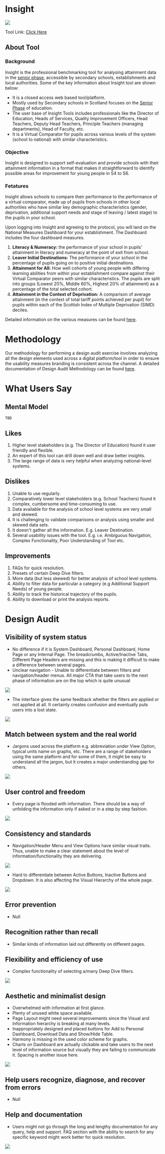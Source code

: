 # Insight


![](https://lh6.googleusercontent.com/NZSXgOCj2psGwrhCcFYY1uGUbECrN5-U7ZJlxvS3rtKNm4E-_I_pRcNb6_Bpd6a135v2sIoOfbL7bP0KIbC_oZgql0sp7Th7da5c1uw3KZ9ZwMbwB782TKoTGjGbX0r0noMu-4By)

Tool Link: [Click Here](https://insight.scotxed.net/)

## About Tool

### Background

Insight is the professional benchmarking tool for analysing attainment data in the [senior phase](https://education.gov.scot/education-scotland/scottish-education-system/senior-phase-and-beyond/senior-phase/), accessible by secondary schools, establishments and local authorities. Some of the key information about Insight tool are shown below:

 - It is a closed access web based tool/platform.
 -   Mostly used by Secondary schools in Scotland focuses on the [Senior Phase](https://education.gov.scot/education-scotland/scottish-education-system/senior-phase-and-beyond/senior-phase/) of education.
 -   The user base of Insight Tools includes professionals like the Director of Education, Heads of Services, Quality Improvement Officers, Head Teachers, Deputy Head Teachers, Principle Teachers (managing departments), Head of Faculty, etc.
 -   It is a Virtual Comparator for pupils across various levels of the system (school to national) with similar characteristics.
    

### Objective

Insight is designed to support self-evaluation and provide schools with their attainment information in a format that makes it straightforward to identify possible areas for improvement for young people in S4 to S6.

### Fetatures

Insight allows schools to compare their performance to the performance of a virtual comparator, made up of pupils from schools in other local authorities who have similar key demographic characteristics (gender, deprivation, additional support needs and stage of leaving / latest stage) to the pupils in your school.

Upon logging into Insight and agreeing to the protocol, you will land on the National Measures Dashboard for your establishment. The Dashboard includes the four dashboard measures.

1.  **Literacy & Numeracy:** the performance of your school in pupils’ attainment in literacy and numeracy at the point of exit from school.
2.  **Leaver Initial Destinations:** The performance of your school in the percentage of pupils going on to positive initial destinations.
3.  **Attainment for All:** How well cohorts of young people with differing learning abilities from within your establishment compare against their Virtual Comparator peers with similar characteristics. The pupils are split into groups (Lowest 20%, Middle 60%, Highest 20% of attainment) as a percentage of the total selected cohort.
4.  **Attainment in the Context of Deprivation:** A comparison of average attainment (in the context of total tariff points achieved per pupil) for pupils within each of the Scottish Index of Multiple Deprivation (SIMD) deciles.

Detailed information on the various measures can be found [here](https://insight-guides.scotxed.net/).

# Methodology

Our methodology for performing a design audit exercise involves analyzing all the design elements used across a digital platform/tool in order to ensure the usability measures branding is consistent across the channel. A detailed documentation of Design Audit Methodology can be found [here](https://github.com/The-Data-for-Children-Collaborative/noral-design-research/blob/main/design-audit/000-methodology.md).

# What Users Say

## Mental Model

	TBD
    
## Likes

1.  Higher level stakeholders (e.g. The Director of Education) found it user friendly and flexible.
2.  An expert of this tool can drill down well and draw better insights.
3.  The large range of data is very helpful when analyzing national-level systems.

## Dislikes
1.  Unable to use regularly.
2.  Comparatively lower level stakeholders (e.g. School Teachers) found it complex, cumbersome and time-consuming to use.
3.  Data available for the analysis of school level systems are very small and skewed.
4.  It is challenging to validate comparisons or analysis using smaller and skewed data sets.
5.  It doesn't gather all the information. E.g. Leaver Destination.
6.  Several usability issues with the tool. E.g. i.e. Ambiguous Navigation, Complex Functionality, Poor Understanding of Tool etc.

## Improvements
1.  FAQs for quick resolution.
2.  Presets of certain Deep Dive filters.
3.  More data (but less skewed) for better analysis of school level systems.
4.  Ability to filter data for particular a category (e.g Additional Support Needs) of young people.
5.  Ability to track the historical trajectory of the pupils.
6.  Ability to download or print the analysis reports.
    

# Design Audit

## Visibility of system status

-   No difference if it is System Dashboard, Personal Dashboard, Home Page or any Internal Page. The breadcrumbs, Active/Inactive Tabs, Different Page Headers are missing and this is making it difficult to make a difference between several pages.
-   Unclear navigation - Unable to differentiate between filters and navigation/header menus. All major CTA that take users to the next phase of information are on the top which is quite unusual

![](https://lh3.googleusercontent.com/ZzuDescprr2A-aNzScaPiOWsIg5Eaaious8f1VjBUpPwos6wREUK-vmG61xGm5dEJqYYmLEsrSaN3w3uD3sH-WMcO1nQT2nggNnem1FOGx04dRGqJw5H_wGD6SQ-x-P30txUgKhf)
-   The interface gives the same feedback whether the filters are applied or not applied at all. It certainly creates confusion and eventually puts users into a lost state.

![](https://lh3.googleusercontent.com/5_RyEVJbBr4te1mRbpmX9085zqD6xe-JU_OdXfrVErye1yaZPtVNOwbalRbuwrFiUUevTDPaegA6qLD5Dno6Jq99t4YOApY6U_zRES6M7Fs5D9wQyoSQ2J3NPjQIllgrg8OD26my)

  
  

## Match between system and the real world

-   Jargons used across the platform e.g. abbreviation under View Option, typical units name on graphs, etc. There are a range of stakeholders using the same platform and for some of them, it might be easy to understand all the jargon, but it creates a major understanding gap for others.

![](https://lh4.googleusercontent.com/368EpcXAlUbn7Qr9QYI31PqYbZCRmxcSOpdvVoCcEthIpTY3paUeoVRUmOoXEIAdTOCYTgOQ78vvUl_8PvewNnPkOQKjuqq_Z1Poi_Z9e8vKn-IfnCe5gkYo-ja_GVUs_rkk5Fhd)

## User control and freedom

-   Every page is flooded with information. There should be a way of unfolding the information only if asked or in a step by step fashion.

![](https://lh5.googleusercontent.com/ufSG0xTW2KoM8BWakRnEhycuTtrIxxZ3HY2x7CphlIOzb7jdVmBnhgQnYui0B5TsWSE4FMm8yZU3chz55VD3Vmqhv0Z3jdLNSGSaZMt83A3qcwrAjzxFdfmhHmyyaroiRsunhsSM)

## Consistency and standards

-   Navigation/Header Menu and View Options have similar visual traits. Thus, unable to make a clear statement about the level of information/functionality they are delivering.

![](https://lh6.googleusercontent.com/wLLljBukb_YNNGUXVsuR5fe_-p-leweq8AdY_z9j20x7rws1rV_FUfKB8a6zWN9bdAjAYK1VqKwf9i9h8fe9oPd9XCpNHrao2XYWZ1AMuml6dk6gRYJyjTSgNm5E2nYiEOX4n7fg)

-   Hard to differentiate between Active Buttons, Inactive Buttons and Dropdown. It is also affecting the Visual Hierarchy of the whole page.

![](https://lh4.googleusercontent.com/LvgM5a8BxL-TysV7SIW-caQl1JJ90FM2HWBsZ4QvNldLTxiaFdsE8ho5tD1I7DKdVX16tv0_frM-7j59Is96jqCuSdPixxKwDcHqst5LLsey0Jr1S_UfBI36wlL-ZPbR-Elf4krb)

## Error prevention

-   Null
    

## Recognition rather than recall

-   Similar kinds of information laid out differently on different pages.
    

## Flexibility and efficiency of use

-   Complex functionality of selecting a/many Deep Dive filters.
    
![](https://lh4.googleusercontent.com/A-xIP3Bki-vdJWMMMk1nwO0Zlp1D1S28PVvvEnwlnTlFymOARUlUvLIEMN6aw5zi6HqYCH15hsu4Ipz_IkrLhBpJgAd887_-ajWdWKCDkCfgzjEsPDJCArT6oqc-d9S_rXBc6mIz)

## Aesthetic and minimalist design

-   Overwhelmed with information at first glance.
-   Plenty of unused white space available.
-   Page Layout might need several improvements since the Visual and Information hierarchy is breaking at many levels.
-   Inappropriately designed and placed buttons for Add to Personal Dashboard, Download Data and Show/Hide Table.
-   Harmony is missing in the used color scheme for graphs.
-   Charts on Dashboard are actually clickable and take users to the next level of information source but visually they are failing to communicate it. Spacing is another issue here.

![](https://lh4.googleusercontent.com/N-sUtqUOP6V3a3kuxSCZN4axEjdot1y5btx7aYhwE_A0R9N46TzO4q2-MnDKtrkrtmi7ubrzrNwJSQ6Jo1oUjOkothbNPRE7v6rNcJ5pGE4JZlRrb9IxcifD86PSJ-4OCln1SRNN)

## Help users recognize, diagnose, and recover from errors

-   Null
    

## Help and documentation

-   Users might not go through the long and lengthy documentation for any query, help and support. FAQ section with the ability to search for any specific keyword might work better for quick resolution.

![](https://lh6.googleusercontent.com/bZXGJd6YRRsSF9TrhDNCQiFuznyuXlHXB6n-EMExtQKI_NY0oZM4XIhBNQtpsKgKVWZyqqip98pgnVpQJmv3mUjBgUfpC1iL5w5D3WB6RLz45ChYH1jQBCN44QGGBkpxdmcc7Ncd)
